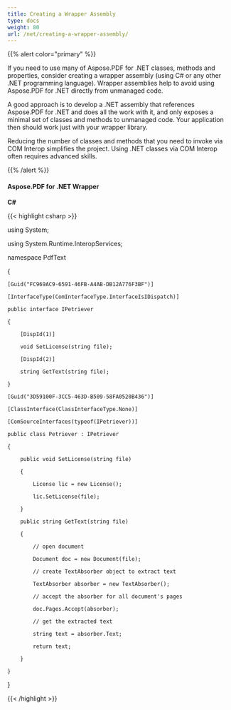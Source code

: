 ```yaml
---
title: Creating a Wrapper Assembly
type: docs
weight: 80
url: /net/creating-a-wrapper-assembly/
---
```


{{% alert color="primary" %}} 

If you need to use many of Aspose.PDF for .NET classes, methods and properties, consider creating a wrapper assembly (using C# or any other .NET programming language). Wrapper assemblies help to avoid using Aspose.PDF for .NET directly from unmanaged code.

A good approach is to develop a .NET assembly that references Aspose.PDF for .NET and does all the work with it, and only exposes a minimal set of classes and methods to unmanaged code. Your application then should work just with your wrapper library.

Reducing the number of classes and methods that you need to invoke via COM Interop simplifies the project. Using .NET classes via COM Interop often requires advanced skills.

{{% /alert %}} 
#### **Aspose.PDF for .NET Wrapper**
**C#**

{{< highlight csharp >}}

 using System;

using System.Runtime.InteropServices;

namespace PdfText

{

    [Guid("FC969AC9-6591-46FB-A4AB-DB12A776F3BF")]

    [InterfaceType(ComInterfaceType.InterfaceIsIDispatch)]

    public interface IPetriever

    {

        [DispId(1)]

        void SetLicense(string file);

        [DispId(2)]

        string GetText(string file);

    }

    [Guid("3D59100F-3CC5-463D-B509-58FA0520B436")]

    [ClassInterface(ClassInterfaceType.None)]

    [ComSourceInterfaces(typeof(IPetriever))]

    public class Petriever : IPetriever

    {

        public void SetLicense(string file)

        {

            License lic = new License();

            lic.SetLicense(file);

        }

        public string GetText(string file)

        {

            // open document

            Document doc = new Document(file);

            // create TextAbsorber object to extract text

            TextAbsorber absorber = new TextAbsorber();

            // accept the absorber for all document's pages

            doc.Pages.Accept(absorber);

            // get the extracted text

            string text = absorber.Text;

            return text;

        }

    }

}

{{< /highlight >}}
